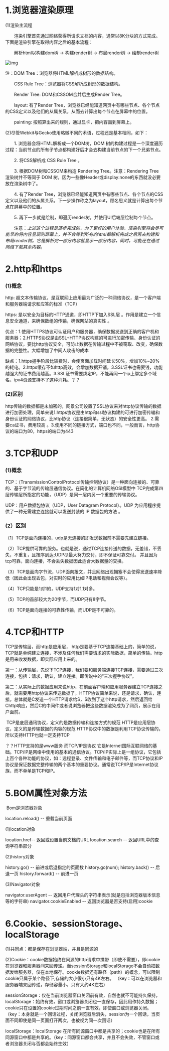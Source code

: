 

# 1.浏览器渲染原理 

(1)渲染主流程

　　渲染引擎首先通过网络获得所请求文档的内容，通常以8K分块的方式完成。下面是渲染引擎在取得内容之后的基本流程：

　　解析html以构建dom树 -> 构建render树 -> 布局render树 -> 绘制render树

![img](C:\Users\superssssss\Desktop\Interview\mj-images\2011110316263715.png)

注：DOM Tree：浏览器将HTML解析成树形的数据结构。

　　CSS Rule Tree：浏览器将CSS解析成树形的数据结构。

　　Render Tree: DOM和CSSOM合并后生成Render Tree。

　　layout: 有了Render Tree，浏览器已经能知道网页中有哪些节点、各个节点的CSS定义以及他们的从属关系，从而去计算出每个节点在屏幕中的位置。

　　painting: 按照算出来的规则，通过显卡，把内容画到屏幕上。

(2)尽管Webkit与Gecko使用略微不同的术语，过程还是基本相同，如下：

　　1. 浏览器会将HTML解析成一个DOM树，DOM 树的构建过程是一个深度遍历过程：当前节点的所有子节点都构建好后才会去构建当前节点的下一个兄弟节点。

　　2. 将CSS解析成 CSS Rule Tree 。

　　3. 根据DOM树和CSSOM来构造 Rendering Tree。注意：Rendering Tree 渲染树并不等同于 DOM 树，因为一些像Header或display:none的东西就没必要放在渲染树中了。

　　4. 有了Render Tree，浏览器已经能知道网页中有哪些节点、各个节点的CSS定义以及他们的从属关系。下一步操作称之为layout，顾名思义就是计算出每个节点在屏幕中的位置。

　　5. 再下一步就是绘制，即遍历render树，并使用UI后端层绘制每个节点。

　　注意：*上述这个过程是逐步完成的，为了更好的用户体验，渲染引擎将会尽可能早的将内容呈现到屏幕上，并不会等到所有的html都解析完成之后再去构建和布局render树。它是解析完一部分内容就显示一部分内容，同时，可能还在通过网络下载其余内容*。



# 2.http和https

### (1)概念

http: 超文本传输协议，是互联网上应用最为广泛的一种网络协议，是一个客户端和服务器端请求和应答的标准（TCP）

https: 是以安全为目标的HTTP通道，即HTTP下加入SSL层 。作用是建立一个信息安全通道，来确保数组的传输，确保网站的真实性 。

​	   优点：1.使用HTTPS协议可认证用户和服务器，确保数据发送到正确的客户机和服务器；2.HTTPS协议是由SSL+HTTP协议构建的可进行加密传输、身份认证的网络协议，要比http协议安全，可防止数据在传输过程中不被窃取、改变，确保数据的完整性。大幅增加了中间人攻击的成本

​	    缺点：1.https握手阶段比较费时，会使页面加载时间延长50%，增加10%~20%的耗电。2.https缓存不如http高效，会增加数据开销。3.SSL证书也需要钱，功能越强大的证书费用越高。3.SSL证书需要绑定IP，不能再同一个ip上绑定多个域名，ipv4资源支持不了这种消耗。？？  

### (2)区别 

http传输的数据都是未加密的，网景公司设置了SSL协议来对http协议传输的数据进行加密处理，简单来说1.https协议是由http和ssl协议构建的可进行加密传输和身份认证的网络协议，比http协议（连接很简单，无状态）的安全性更高。 2.需要ca证书，费用较高 。3.使用不同的链接方式，端口也不同，一般而言，http协议的端口为80，https的端口为443 

# 3.TCP和UDP

### (1)概念

TCP：（TransmissionControlProtocol传输控制协议）是一种面向连接的、可靠的、基于字节流的传输层通信协议。在简化的计算机网络OSI模型中 TCP完成第四层传输层所指定的功能，（UDP）是同一层内另一个重要的传输协议。 

UDP：用户数据包协议（UDP，User Datagram Protocol）。UDP 为应用程序提供了一种无需建立连接就可以发送封装的 IP 数据包的方法 。

### (2）区别

（1）TCP是面向连接的，udp是无连接的即发送数据前不需要先建立链接。

（2）TCP提供可靠的服务。也就是说，通过TCP连接传送的数据，无差错，不丢失，不重复，且按序到达;UDP尽最大努力交付，即不保证可靠交付。 并且因为tcp可靠，面向连接，不会丢失数据因此适合大数据量的交换。

（3）TCP是面向字节流，UDP面向报文，并且网络出现拥塞不会使得发送速率降低（因此会出现丢包，对实时的应用比如IP电话和视频会议等）。

（4）TCP只能是1对1的，UDP支持1对1,1对多。

（5）TCP的首部较大为20字节，而UDP只有8字节。

（6）TCP是面向连接的可靠性传输，而UDP是不可靠的。

# 4.TCP和HTTP

TCP是传输层，而http是应用层， http是要基于TCP连接基础上的，简单的说，TCP就是单纯建立连接，不涉及任何我们需要请求的实际数据，简单的传输。http是用来收发数据，即实际应用上来的。

​	第一：从传输层，先说下TCP连接，我们要和服务端连接TCP连接，需要通过三次连接，包括：请求，确认，建立连接。即传说中的“三次握手协议”。

​	第二：从实际上的数据应用来说http，在前面客户端和应用服务器建立TCP连接之后，就需要用http协议来传送数据了，HTTP协议简单来说，还是请求，确认，连接。总体就是C发送一个HTTP请求给S，S收到了这个http请求，然后返回给Chttp响应，然后C的中间件或者说浏览器把这些数据渲染成为了网页，展示在用户面前。

​      TCP是底层通讯协议，定义的是数据传输和连接方式的规范
      HTTP是应用层协议，定义的是传输数据的内容的规范
      HTTP协议中的数据是利用TCP协议传输的，所以支持HTTP也就一定支持TCP      

？？HTTP支持的是www服务 而TCP/IP是协议  它是Internet国际互联网络的基础。TCP/IP是网络中使用的基本的通信协议。TCP/IP实际上是一组协议，它包括上百个各种功能的协议，如：远程登录、文件传输和电子邮件等，而TCP协议和IP协议是保证数据完整传输的两个基本的重要协议。通常说TCP/IP是Internet协议族，而不单单是TCP和IP。

# 5.BOM属性对象方法

 Bom是浏览器对象 

location.reload() -- 重载当前页面

(1)location对象

location.href-- 返回或设置当前文档的URL
location.search -- 返回URL中的查询字符串部分

(2)history对象

history.go() -- 前进或后退指定的页面数 history.go(num);
history.back() -- 后退一页
history.forward() -- 前进一页

(3)Navigator对象

navigator.userAgent -- 返回用户代理头的字符串表示(就是包括浏览器版本信息等的字符串)
navigator.cookieEnabled -- 返回浏览器是否支持(启用)cookie

# 6.Cookie、sessionStorage、localStorage

(1)共同点：都是保存在浏览器端，并且是同源的 

(2)Cookie：cookie数据始终在同源的http请求中携带（即使不需要），即cookie在浏览器和服务器间来回传递。而sessionStorage和localStorage不会自动把数据发给服务器，仅在本地保存。cookie数据还有路径（path）的概念，可以限制cookie只属于某个路径下,存储的大小很小只有4K左右。 （key：可以在浏览器和服务器端来回传递，存储容量小，只有大约4K左右）

sessionStorage：仅在当前浏览器窗口关闭前有效，自然也就不可能持久保持，localStorage：始终有效，窗口或浏览器关闭也一直保存，因此用作持久数据；cookie只在设置的cookie过期时间之前一直有效，即使窗口或浏览器关闭。（key：本身就是一个回话过程，关闭浏览器后消失，session为一个回话，当页面不同即使是同一页面打开两次，也被视为同一次回话）

localStorage：localStorage 在所有同源窗口中都是共享的；cookie也是在所有同源窗口中都是共享的。（key：同源窗口都会共享，并且不会失效，不管窗口或者浏览器关闭与否都会始终生效）